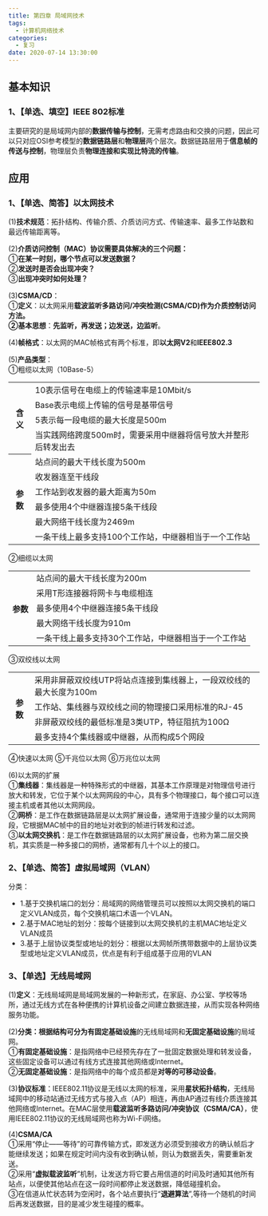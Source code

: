 ```yaml
---
title: 第四章 局域网技术
tags:
  - 计算机网络技术
categories:
  - 复习
date: 2020-07-14 13:30:00
---
```

## 基本知识  
### 1、【单选、填空】IEEE 802标准
主要研究的是局域网内部的**数据传输与控制**，无需考虑路由和交换的问题，因此可以只对应OSI参考模型的**数据链路层**和**物理层**两个层次。数据链路层用于**信息帧的传送与控制**，物理层负责**物理连接和实现比特流的传输**。  

## 应用  
### 1、【单选、简答】以太网技术 
(1)**技术规范**：拓扑结构、传输介质、介质访问方式、传输速率、最多工作站数和最远传输距离等。  

(2)**介质访问控制（MAC）协议需要具体解决的三个问题：**  
①**在某一时刻，哪个节点可以发送数据？**  
②**发送时是否会出现冲突？**  
③**出现冲突时如何处理？**  

(3)**CSMA/CD**：  
①**定义**：以太网采用**载波监听多路访问/冲突检测(CSMA/CD)**作为介质控制访问方法。  
②**基本思想**：**先监听，再发送；边发送，边监听**。  

(4)**帧格式**：以太网的MAC帧格式有两个标准，即**以太网V2**和**IEEE802.3**  

(5)**产品类型**：  
①粗缆以太网（10Base-5）  
<table>
	<tr>
		<th rowspan="5">含义</th>
	</tr>
	<tr>
		<td>10表示信号在电缆上的传输速率是10Mbit/s</td>
	</tr>
	<tr>
		<td>Base表示电缆上传输的信号是基带信号</td>
	</tr>
	<tr>
		<td>5表示每一段电缆的最大长度是500m</td>
	</tr>
	<tr>
		<td>当实践网络跨度500m时，需要采用中继器将信号放大并整形后转发出去</td>
	</tr>
	<tr>
		<th rowspan="7">参数</th>
	</tr>
	<tr>
		<td>站点间的最大干线长度为500m</td>
	</tr>
	<tr>
		<td>收发器连至干线段</td>
	</tr>
	<tr>
		<td>工作站到收发器的最大距离为50m</td>
	</tr>
	<tr>
		<td>最多使用4个中继器连接5条干线段</td>
	</tr>
	<tr>
		<td>最大网络干线长度为2469m</td>
	</tr>
	<tr>
		<td>一条干线上最多支持100个工作站，中继器相当于一个工作站</td>
	</tr>
</table>
②细缆以太网  
<table>
	<tr>
		<th rowspan="6">参数</th>
	</tr>
	<tr>
		<td>站点间的最大干线长度为200m</td>
	</tr>
	<tr>
		<td>采用T形连接器将网卡与电缆相连</td>
	</tr>
	<tr>
		<td>最多使用4个中继器连接5条干线段</td>
	</tr>
	<tr>
		<td>最大网络干线长度为910m</td>
	</tr>
	<tr>
		<td>一条干线上最多支持30个工作站，中继器相当于一个工作站</td>
	</tr>
</table>
③双绞线以太网  
<table>
	<tr>
		<th rowspan="5">参数</th>
	</tr>
	<tr>
		<td>采用非屏蔽双绞线UTP将站点连接到集线器上，一段双绞线的最大长度为100m</td>
	</tr>
	<tr>
		<td>工作站、集线器与双绞线之间的物理接口采用标准的RJ-45</td>
	</tr>
	<tr>
		<td>非屏蔽双绞线的最低标准是3类UTP，特征阻抗为100Ω</td>
	</tr>
	<tr>
		<td>最多支持4个集线器或中继器，从而构成5个网段</td>
	</tr>
</table>
④快速以太网  
⑤千兆位以太网  
⑥万兆位以太网  

(6)以太网的扩展  
①**集线器**：集线器是一种特殊形式的中继器，其基本工作原理是对物理信号进行放大和转发，它位于某个以太网网段的中心，具有多个物理接口，每个接口可以连接主机或者其他以太网网段。  
②**网桥**：是工作在数据链路层是以太网扩展设备，通常用于连接少量的以太网网段，它根据MAC帧中的目的地址对收到的帧进行转发和过滤。  
③**以太网交换机**：是工作在数据链路层的以太网扩展设备，也称为第二层交换机，其实质是一种多接口的网桥，通常都有几十个以上的接口。  

### 2、【单选、简答】虚拟局域网（VLAN） 
分类：  
 - 1.基于交换机端口的划分：局域网的网络管理员可以按照以太网交换机的端口定义VLAN成员，每个交换机端口术语一个VLAN。
 - 2.基于MAC地址的划分：按每个链接到以太网交换机的主机MAC地址定义VLAN成员
 - 3.基于上层协议类型或地址的划分：根据以太网帧所携带数据中的上层协议类型或地址定义VLAN成员，优点是有利于组成基于应用的VLAN

### 3、【单选】无线局域网  
(1)**定义**：无线局域网是局域网发展的一种新形式，在家庭、办公室、学校等场所，通过无线方式在各种便携的计算机设备之间建立数据连接，从而实现各种网络服务功能。  

(2)**分类：**根据结构可分为**有固定基础设施**的无线局域网和**无固定基础设施**的局域网。  
①**有固定基础设施**：是指网络中已经预先存在了一批固定数据处理和转发设备，这些固定设备可以通过有线方式连接其他网络或Internet。  
②**无固定基础设施**：是指网络中的每个成员都是**对等的可移动设备**。  

(3)**协议标准**：IEEE802.11协议是无线以太网的标准，采用**星状拓扑结构**，无线局域网中的移动站通过无线方式与接入点（AP）相连，再由AP通过有线介质连接其他网络或Internet。在MAC层使用**载波监听多路访问/冲突协议（CSMA/CA）**，使用IEEE802.11协议的无线局域网也称为Wi-Fi网络。  

(4)**CSMA/CA**  
①采用“停止——等待”的可靠传输方式，即发送方必须受到接收方的确认帧后才能继续发送；如果在规定时间内没有收到确认帧，则认为数据丢失，需要重新发送。  
②采用“**虚拟载波监听**”机制，让发送方将它要占用信道的时间及时通知其他所有站点，以便使其他站点在这一段时间都停止发送数据，降低碰撞机会。  
③在信道从忙状态转为空闲时，各个站点要执行“**退避算法**”,等待一个随机的时间后再发送数据，目的是减少发生碰撞的概率。